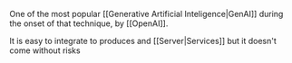 One of the most popular [[Generative Artificial Inteligence|GenAI]] during the onset of that technique, by [[OpenAI]].

It is easy to integrate to produces and [[Server|Services]] but it doesn't come without risks
